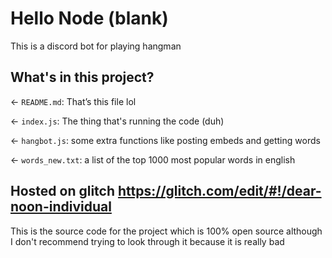 # Hello Node (blank)

This is a discord bot for playing hangman

## What's in this project?

← `README.md`: That’s this file lol

← `index.js`: The thing that's running the code (duh)

← `hangbot.js`: some extra functions like posting embeds and getting words

← `words_new.txt`: a list of the top 1000 most popular words in english

## Hosted on glitch https://glitch.com/edit/#!/dear-noon-individual

This is the source code for the project which is 100% open source although 
I don't recommend trying to look through it because it is really bad
